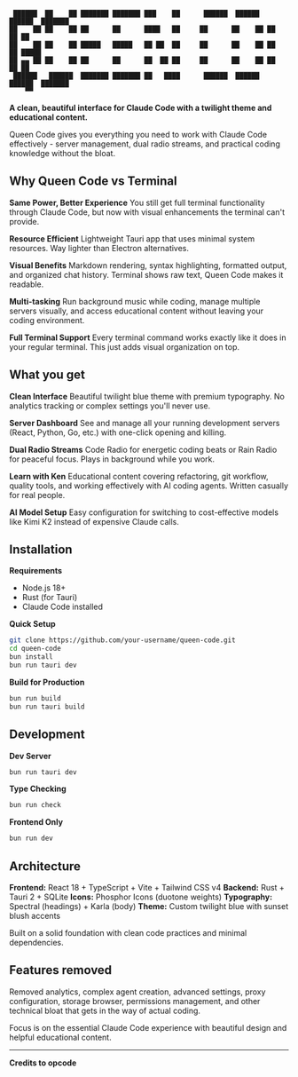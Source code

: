 ```
 ██████  ██    ██ ███████ ███████ ███    ██      ██████  ██████  ██████  ███████
██    ██ ██    ██ ██      ██      ████   ██     ██      ██    ██ ██   ██ ██
██    ██ ██    ██ █████   █████   ██ ██  ██     ██      ██    ██ ██   ██ █████
██ ▄▄ ██ ██    ██ ██      ██      ██  ██ ██     ██      ██    ██ ██   ██ ██
 ██████   ██████  ███████ ███████ ██   ████      ██████  ██████  ██████  ███████
    ▀▀
```

**A clean, beautiful interface for Claude Code with a twilight theme and educational content.**

Queen Code gives you everything you need to work with Claude Code effectively - server management, dual radio streams, and practical coding knowledge without the bloat.

## Why Queen Code vs Terminal

**Same Power, Better Experience**
You still get full terminal functionality through Claude Code, but now with visual enhancements the terminal can't provide.

**Resource Efficient**
Lightweight Tauri app that uses minimal system resources. Way lighter than Electron alternatives.

**Visual Benefits**
Markdown rendering, syntax highlighting, formatted output, and organized chat history. Terminal shows raw text, Queen Code makes it readable.

**Multi-tasking**
Run background music while coding, manage multiple servers visually, and access educational content without leaving your coding environment.

**Full Terminal Support**
Every terminal command works exactly like it does in your regular terminal. This just adds visual organization on top.

## What you get

**Clean Interface**
Beautiful twilight blue theme with premium typography. No analytics tracking or complex settings you'll never use.

**Server Dashboard**
See and manage all your running development servers (React, Python, Go, etc.) with one-click opening and killing.

**Dual Radio Streams**
Code Radio for energetic coding beats or Rain Radio for peaceful focus. Plays in background while you work.

**Learn with Ken**
Educational content covering refactoring, git workflow, quality tools, and working effectively with AI coding agents. Written casually for real people.

**AI Model Setup**
Easy configuration for switching to cost-effective models like Kimi K2 instead of expensive Claude calls.

## Installation

**Requirements**
- Node.js 18+
- Rust (for Tauri)
- Claude Code installed

**Quick Setup**
```bash
git clone https://github.com/your-username/queen-code.git
cd queen-code
bun install
bun run tauri dev
```

**Build for Production**
```bash
bun run build
bun run tauri build
```

## Development

**Dev Server**
```bash
bun run tauri dev
```

**Type Checking**
```bash
bun run check
```

**Frontend Only**
```bash
bun run dev
```

## Architecture

**Frontend:** React 18 + TypeScript + Vite + Tailwind CSS v4
**Backend:** Rust + Tauri 2 + SQLite
**Icons:** Phosphor Icons (duotone weights)
**Typography:** Spectral (headings) + Karla (body)
**Theme:** Custom twilight blue with sunset blush accents

Built on a solid foundation with clean code practices and minimal dependencies.

## Features removed

Removed analytics, complex agent creation, advanced settings, proxy configuration, storage browser, permissions management, and other technical bloat that gets in the way of actual coding.

Focus is on the essential Claude Code experience with beautiful design and helpful educational content.

---

**Credits to opcode**